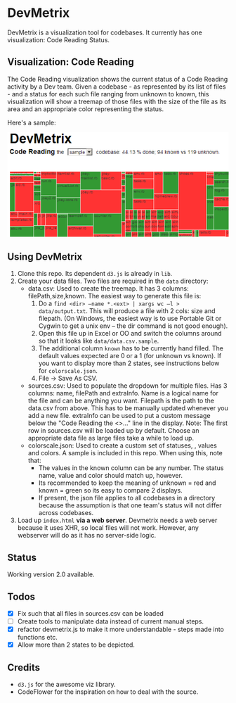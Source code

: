 DevMetrix
=========

DevMetrix is a visualization tool for codebases. It currently has one visualization: Code Reading Status.

Visualization: Code Reading
---------------------------
The Code Reading visualization shows the current status of a Code Reading activity by a Dev team. Given a codebase - as represented by its list of files - and a status for each such file ranging from unknown to known, this visualization will show a treemap of those files with the size of the file as its area and an appropriate color representing the status.

Here's a sample:

<img src="cr_ss.png"/>

Using DevMetrix
---------------

1. Clone this repo. Its dependent `d3.js` is already in `lib`.
2. Create your data files. Two files are required in the `data` directory:
	- data.csv: Used to create the treemap. It has 3 columns: filePath,size,known. The easiest way to generate this file is:
		1.	Do a `find <dir> –name *.<ext> | xargs wc –l > data/output.txt`. This will produce a file with 2 cols: size and filepath. (On Windows, the easiest way is to use Portable Git or Cygwin to get a unix env – the dir command is not good enough).
		2. Open this file up in Excel or OO and switch the columns around so that it looks like `data/data.csv.sample`.
		3. The additional column `known` has to be currently hand filled. The default values expected are 0 or a 1 (for unknown vs known). If you want to display more than 2 states, see instructions below for `colorscale.json`.
		4. File -> Save As CSV.
	- sources.csv: Used to populate the dropdown for multiple files. Has 3 columns: name, filePath and extraInfo. Name is a logical name for the file and can be anything you want. Filepath is the path to the data.csv from above. This has to be manually updated whenever you add a new file. extraInfo can be used to put a custom message below the "Code Reading the <<codebase>>..." line in the display.
		Note: The first row in sources.csv will be loaded up by default. Choose an appropriate data file as large files take a while to load up.
	- colorscale.json: Used to create a custom set of statuses, , values and colors. A sample is included in this repo. When using this, note that:
		- The values in the known column can be any number. The status name, value and color should match up, however.
		- Its recommended to keep the meaning of unknown = red and known = green so its easy to compare 2 displays.
		- If present, the json file applies to all codebases in a directory because the assumption is that one team's status will not differ across codebases.
4. Load up `index.html` **via a web server**. Devmetrix needs a web server because it uses XHR, so local files will not work. However, any webserver will do as it has no server-side logic.

Status
------
Working version 2.0 available.

Todos
-----

- [X] Fix such that all files in sources.csv can be loaded
- [ ] Create tools to manipulate data instead of current manual steps.
- [X] refactor devmetrix.js to make it more understandable - steps made into functions etc.
- [X] Allow more than 2 states to be depicted.

Credits
-------
- `d3.js` for the awesome viz library.
- CodeFlower for the inspiration on how to deal with the source.
